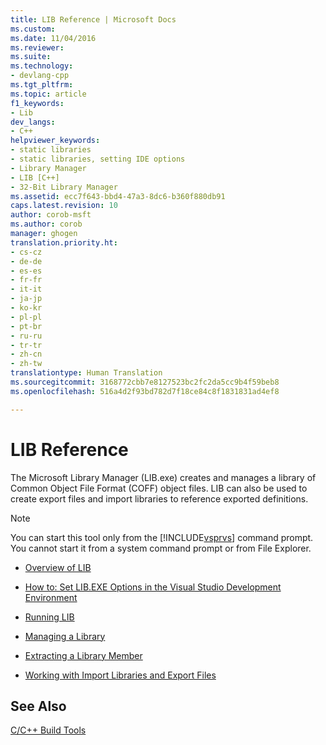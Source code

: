 ```yaml
---
title: LIB Reference | Microsoft Docs
ms.custom: 
ms.date: 11/04/2016
ms.reviewer: 
ms.suite: 
ms.technology:
- devlang-cpp
ms.tgt_pltfrm: 
ms.topic: article
f1_keywords:
- Lib
dev_langs:
- C++
helpviewer_keywords:
- static libraries
- static libraries, setting IDE options
- Library Manager
- LIB [C++]
- 32-Bit Library Manager
ms.assetid: ecc7f643-bbd4-47a3-8dc6-b360f880db91
caps.latest.revision: 10
author: corob-msft
ms.author: corob
manager: ghogen
translation.priority.ht:
- cs-cz
- de-de
- es-es
- fr-fr
- it-it
- ja-jp
- ko-kr
- pl-pl
- pt-br
- ru-ru
- tr-tr
- zh-cn
- zh-tw
translationtype: Human Translation
ms.sourcegitcommit: 3168772cbb7e8127523bc2fc2da5cc9b4f59beb8
ms.openlocfilehash: 516a4d2f93bd782d7f18ce84c8f1831831ad4ef8

---
```

# LIB Reference
The Microsoft Library Manager (LIB.exe) creates and manages a library of Common Object File Format (COFF) object files. LIB can also be used to create export files and import libraries to reference exported definitions.  
  
> [!NOTE]
>  You can start this tool only from the [!INCLUDE[vsprvs](../../assembler/masm/includes/vsprvs_md.md)] command prompt. You cannot start it from a system command prompt or from File Explorer.  
  
-   [Overview of LIB](../../build/reference/overview-of-lib.md)  
  
-   [How to: Set LIB.EXE Options in the Visual Studio Development Environment](../../build/reference/how-to-set-lib-exe-options-in-the-visual-studio-development-environment.md)  
  
-   [Running LIB](../../build/reference/running-lib.md)  
  
-   [Managing a Library](../../build/reference/managing-a-library.md)  
  
-   [Extracting a Library Member](../../build/reference/extracting-a-library-member.md)  
  
-   [Working with Import Libraries and Export Files](../../build/reference/working-with-import-libraries-and-export-files.md)  
  
## See Also  
 [C/C++ Build Tools](../../build/reference/c-cpp-build-tools.md)


<!--HONumber=Jan17_HO1-->



